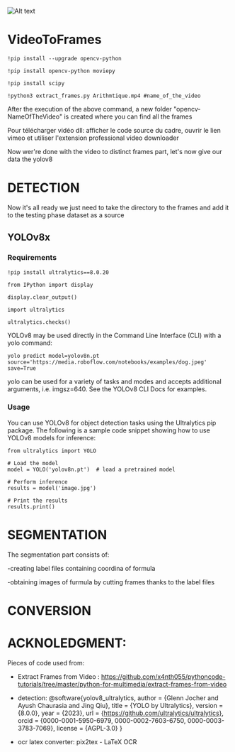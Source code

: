 ![Alt text](![readme](https://github.com/Chaymae-Elhilali/DLLFormula/assets/91722533/ccb9c7f9-4e63-4bb6-a220-f59ddf7df4bd))

# VideoToFrames

```
!pip install --upgrade opencv-python

!pip install opencv-python moviepy

!pip install scipy

!python3 extract_frames.py Arithmtique.mp4 #name_of_the_video
```

After the execution of the above command, a new folder "opencv-NameOfTheVideo" is created where you can find all the frames

Pour télécharger vidéo dll: afficher le code source du cadre, ouvrir le lien vimeo et utiliser l'extension professional video downloader

Now wer're done with the video to distinct frames part, let's now give our data the yolov8

# DETECTION

Now it's all ready we just need to take the directory to the frames and add it to the testing phase dataset as a source

## YOLOv8x

### Requirements

```
!pip install ultralytics==8.0.20

from IPython import display

display.clear_output()

import ultralytics

ultralytics.checks()
```

YOLOv8 may be used directly in the Command Line Interface (CLI) with a yolo command:

```
yolo predict model=yolov8n.pt source='https://media.roboflow.com/notebooks/examples/dog.jpeg' save=True
```

yolo can be used for a variety of tasks and modes and accepts additional arguments, i.e. imgsz=640. See the YOLOv8 CLI Docs for examples.

### Usage

You can use YOLOv8 for object detection tasks using the Ultralytics pip package. The following is a sample code snippet showing how to use YOLOv8 models for inference:

```
from ultralytics import YOLO

# Load the model
model = YOLO('yolov8n.pt')  # load a pretrained model

# Perform inference
results = model('image.jpg')

# Print the results
results.print()
```

# SEGMENTATION

The segmentation part consists of:

-creating label files containing coordina of formula

-obtaining images of furmula by cutting frames thanks to the label files

# CONVERSION

# ACKNOLEDGMENT:

Pieces of code used from:

- Extract Frames from Video : https://github.com/x4nth055/pythoncode-tutorials/tree/master/python-for-multimedia/extract-frames-from-video

- detection: @software{yolov8_ultralytics,
  author = {Glenn Jocher and Ayush Chaurasia and Jing Qiu},
  title = {YOLO by Ultralytics},
  version = {8.0.0},
  year = {2023},
  url = {https://github.com/ultralytics/ultralytics},
  orcid = {0000-0001-5950-6979, 0000-0002-7603-6750, 0000-0003-3783-7069},
  license = {AGPL-3.0}
  }

- ocr latex converter: pix2tex - LaTeX OCR
